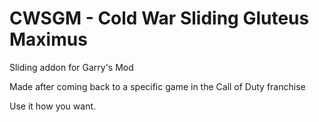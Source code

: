 # CWSGM - Cold War Sliding Gluteus Maximus

Sliding addon for Garry's Mod

Made after coming back to a specific game in the Call of Duty franchise

Use it how you want.